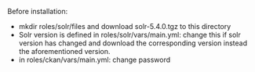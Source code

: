 Before installation:

* mkdir roles/solr/files and download solr-5.4.0.tgz to this directory
* Solr version is defined in roles/solr/vars/main.yml: change this if solr version has changed and download the corresponding version instead the aforementioned version.
* in roles/ckan/vars/main.yml: change password


